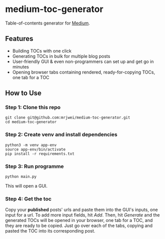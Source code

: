 # medium-toc-generator
Table-of-contents generator for [Medium](https://medium.com/).

## Features

- Building TOCs with one click
- Generating TOCs in bulk for multiple blog posts
- User-friendly GUI & even non-programmers can set up and get go in minutes
- Opening browser tabs containing rendered, ready-for-copying TOCs, one tab for a TOC

## How to Use

### Step 1: Clone this repo
```
git clone git@github.com:mrjwei/medium-toc-generator.git
cd medium-toc-generator
```

### Step 2: Create venv and install dependencies
```
python3 -m venv app-env
source app-env/bin/activate
pip install -r requirements.txt
```

### Step 3: Run programme
```
python main.py
```
This will open a GUI.

### Step 4: Get the toc
Copy your **published** posts' urls and paste them into the GUI's inputs, one input for a url.
To add more input fields, hit *Add*.
Then, hit *Generate* and the generated TOCs will be opened in your browser, one tab for a TOC, and they are ready to be copied.
Just go over each of the tabs, copying and pasted the TOC into its corresponding post.


